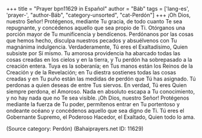 +++
title = "Prayer bpn11629 in Español"
author = "Báb"
tags = ['lang-es', 'prayer-', "author-Báb", "category-unsorted", "cat-Perdón"]
+++
¡Oh Dios, nuestro Señor! Protégenos, mediante Tu gracia, de todo cuanto Te sea repugnante, y concédenos aquello que sea propio de Ti. Otórganos una porción mayor de Tu munificencia y bendícenos. Perdónanos por las cosas que hemos hecho, disculpa nuestros pecados y absuélvenos con Tu magnánima indulgencia. Verdaderamente, Tú eres el Exaltadísimo, Quien subsiste por Sí mismo.
Tu amorosa providencia ha abarcado todas las cosas creadas en los cielos y en la tierra, y Tu perdón ha sobrepasado a la creación entera. Tuya es la soberanía; en Tus manos están los Reinos de la Creación y de la Revelación; en Tu diestra sostienes todas las cosas creadas y en Tu puño están las medidas de perdón que Tú has asignado. Tú perdonas a quien deseas de entre Tus siervos. En verdad, Tú eres Quien siempre perdona, el Amoroso. Nada en absoluto escapa a Tu conocimiento, y no hay nada que no Te sea visible.
¡Oh Dios, nuestro Señor! Protégenos mediante la fuerza de Tu poder, permítenos entrar en Tu portentoso y ondeante océano y concédenos aquello que sea digno de Ti.
Tú eres el Gobernante Supremo, el Poderoso Hacedor, el Exaltado, Quien todo lo ama.

(Source category: Perdón)
(Bahaiprayers.net ID: 11629)
